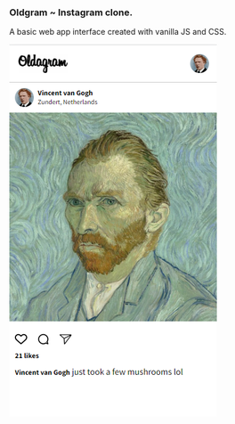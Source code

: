### Oldgram ~ Instagram clone.

A basic web app interface created with vanilla JS and CSS.

![App](/images/oldgram.png)